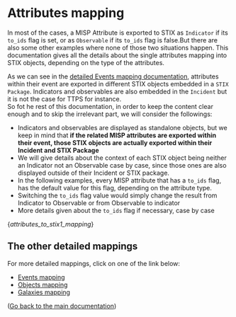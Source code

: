 # Attributes mapping

In most of the cases, a MISP Attribute is exported to STIX as `Indicator` if its `to_ids` flag is set, or as `Observable` if its `to_ids` flag is false.But there are also some other examples where none of those two situations happen. This documentation gives all the details about the single attributes mapping into STIX objects, depending on the type of the attributes.

As we can see in the [detailed Events mapping documentation](misp_events_to_stix1.md), attributes within their event are exported in different STIX objects embedded in a `STIX Package`. Indicators and observables are also embedded in the `Incident` but it is not the case for TTPS for instance.  
So fot he rest of this documentation, in order to keep the content clear enough and to skip the irrelevant part, we will consider the followings:
- Indicators and observables are displayed as standalone objects, but we keep in mind that **if the related MISP attributes are exported within their event, those STIX objects are actually exported within their Incident and STIX Package**
- We will give details about the context of each STIX object being neither an Indicator not an Observable case by case, since those ones are also displayed outside of their Incident or STIX package.
- In the following examples, every MISP attribute that has a `to_ids` flag, has the default value for this flag, depending on the attribute type.
- Switching the `to_ids` flag value would simply change the result from Indicator to Observable or from Observable to indicator
- More details given about the `to_ids` flag if necessary, case by case

{_attributes_to_stix1_mapping_}

## The other detailed mappings

For more detailed mappings, click on one of the link below:
- [Events mapping](misp_events_to_stix1.md)
- [Objects mapping](misp_objects_to_stix1.md)
- [Galaxies mapping](misp_galaxies_to_stix1.md)

([Go back to the main documentation](README.md))
